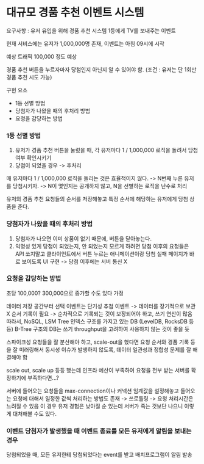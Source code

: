 # 대규모 경품 추천 이벤트 시스템

요구사항 : 유저 유입을 위해 경품 추천 시스템
1등에게 TV를 보내주는 이벤트

현재 서비스에는 유저가 1,000,000명 존재, 이벤트는 아침 09시에 시작

예상 트래픽 100,000 정도 예상

경품 추천 버튼을 누르자마자 당첨인지 아닌지 알 수 있어야 함.
(조건 : 유저는 단 1회만 경품 추천 시도 가능)

구현 요소

- 1등 선별 방법
- 당첨자가 나왔을 때의 후처리 방법
- 요청을 감당하는 방법

### 1등 선별 방법

1. 유저가 경품 추천 버튼을 눌렀을 때, 각 유저마다 1 / 1,000,000 로직을 돌려서 당첨 여부 확인시키기
2. 당첨이 되었을 경우 -> 후처리

매 유저마다 1 / 1,000,000 로직을 돌리는 것은 효율적이지 않다.
-> N번째 누른 유저를 당첨시키자.
-> N이 몇인지는 공개하지 않고, N을 선별하는 로직을 난수로 처리

유저의 경품 추천 요청들의 순서를 저장해놓고 특정 순서에 해당하는 유저에게 당첨 상품을 준다.

### 당첨자가 나왔을 때의 후처리 방법

1. 당첨자가 나오면 이미 상품이 없기 때문에, 버튼을 닫아놓는다.
2. 익명성 있게 당첨이 되었는지, 안 되었는지 모르게 하려면 당첨 이후의 요청들은 API 쏘지말고 클라이언트에서 버튼 누르는 애니메이션이랑 당첨 실패 페이지가 바로 보이도록 UI 구현 -> 당첨 이후에는 서버 통신 X

### 요청을 감당하는 방법

초당 100,000? 300,000으로 증가할 수도 있다 가정

데이터 저장 공간부터 선택
이벤트는 단기성 추첨 이벤트 -> 데이터를 장기적으로 보관 X
순서 기록이 필요 -> 순차적으로 기록되는 것이 보장되어야 하고, 쓰기 연산이 많음
따라서, NoSQL, LSM Tree 인덱스 구조를 가지고 있는 DB (LevelDB, RocksDB 등등)
B-Tree 구조의 DB는 쓰기 throughput을 고려하여 사용하지 않는 것이 좋을 듯

스파이크성 요청들을 잘 분산해야 하고,
scale-out을 했다면 요청 순서와 경품 기록 등을 잘 미러링해서 동시성 이슈가 발생하지 않도록, 데이터 일관성과 정합성 문제를 잘 해결해야 함

scale out, scale up 등등 했는데 인프라 예산이 부족하여 요청을 전부 받는 서버를 확장하기에 부족하다면...?

서버에 들어오는 요청들을 max-connection이나 커넥션 임계값을 설정해놓고 들어오는 요청에 대해서 일정한 값씩 처리하는 방법도 존재
-> 쓰로틀링 -> 요청 처리시간은 느려질 수 있음
이 경우 유저 경험은 낮아질 순 있는데 서버가 죽는 것보단 나으니 이렇게 대처해볼 수도 있다.

### 이벤트 당첨자가 발생했을 때 이벤트 종료를 모든 유저에게 알림을 보내는 경우

당첨되었을 때, 모든 유저한테 당첨되었다는 event를 받고 배치프로그램이 알림 발송

